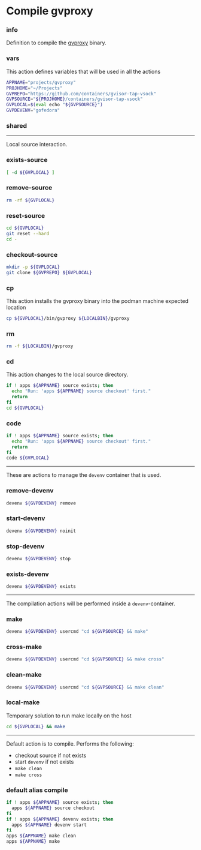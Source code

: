 # Compile gvproxy


### info

Definition to compile the [gvproxy](https://github.com/containers/gvisor-tap-vsock) binary.


### vars
This action defines variables that will be used in all the actions

```sh
APPNAME="projects/gvproxy"
PROJHOME="~/Projects"
GVPREPO="https://github.com/containers/gvisor-tap-vsock"
GVPSOURCE="${PROJHOME}/containers/gvisor-tap-vsock"
GVPLOCAL=$(eval echo "${GVPSOURCE}")
GVPDEVENV="gofedora"
```

### shared

---

Local source interaction.

### exists-source
```sh
[ -d ${GVPLOCAL} ]
```

### remove-source
```sh
rm -rf ${GVPLOCAL}
```

### reset-source
```sh
cd ${GVPLOCAL}
git reset --hard
cd -
```

### checkout-source
```sh
mkdir -p ${GVPLOCAL}
git clone ${GVPREPO} ${GVPLOCAL}
```

### cp
This action installs the gvproxy binary into the podman machine expected location

```sh
cp ${GVPLOCAL}/bin/gvproxy ${LOCALBIN}/gvproxy
```

### rm
```sh
rm -f ${LOCALBIN}/gvproxy
```

### cd
This action changes to the local source directory.

```sh
if ! apps ${APPNAME} source exists; then
  echo "Run: 'apps ${APPNAME} source checkout' first."
  return
fi
cd ${GVPLOCAL}
```

### code
```sh
if ! apps ${APPNAME} source exists; then
  echo "Run: 'apps ${APPNAME} source checkout' first."
  return
fi
code ${GVPLOCAL}
```

---

These are actions to manage the `devenv` container that is used.

### remove-devenv
```sh
devenv ${GVPDEVENV} remove
```

### start-devenv
```sh
devenv ${GVPDEVENV} noinit
```

### stop-devenv
```sh
devenv ${GVPDEVENV} stop
```

### exists-devenv
```sh
devenv ${GVPDEVENV} exists
```

---

The compilation actions will be performed inside a `devenv`-container.

### make
```sh
devenv ${GVPDEVENV} usercmd "cd ${GVPSOURCE} && make"
```

### cross-make
```sh
devenv ${GVPDEVENV} usercmd "cd ${GVPSOURCE} && make cross"
```

### clean-make
```sh
devenv ${GVPDEVENV} usercmd "cd ${GVPSOURCE} && make clean"
```

### local-make
Temporary solution to run make locally on the host

```sh
cd ${GVPLOCAL} && make
```

---

Default action is to compile. Performs the following:

  - checkout source if not exists
  - start `devenv` if not exists
  - `make clean`
  - `make cross`

### default alias compile
```sh
if ! apps ${APPNAME} source exists; then
  apps ${APPNAME} source checkout
fi
if ! apps ${APPNAME} devenv exists; then
  apps ${APPNAME} devenv start
fi
apps ${APPNAME} make clean
apps ${APPNAME} make
```

